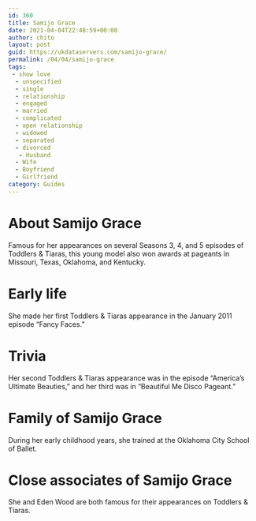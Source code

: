 ```yaml
---
id: 360
title: Samijo Grace
date: 2021-04-04T22:48:59+00:00
author: chito
layout: post
guid: https://ukdataservers.com/samijo-grace/
permalink: /04/04/samijo-grace
tags:
 - show love
  - unspecified
  - single
  - relationship
  - engaged
  - married
  - complicated
  - open relationship
  - widowed
  - separated
  - divorced
   - Husband
  - Wife
  - Boyfriend
  - Girlfriend
category: Guides
---
```




  
  
#  About Samijo Grace
                  
                  
                  
Famous for her appearances on several Seasons 3, 4, and 5 episodes of Toddlers & Tiaras, this young model also won awards at pageants in Missouri, Texas, Oklahoma, and Kentucky.
                  
                
                
                
# Early life
                  
                  
                  
She made her first Toddlers & Tiaras appearance in the January 2011 episode &#8220;Fancy Faces.&#8221;
                  
                
                
                
# Trivia
                  
                  
                  
Her second Toddlers & Tiaras appearance was in the episode &#8220;America&#8217;s Ultimate Beauties,&#8221; and her third was in &#8220;Beautiful Me Disco Pageant.&#8221;
                  
                
                
                
# Family of Samijo Grace
                  
                  
                  
During her early childhood years, she trained at the Oklahoma City School of Ballet.
                  
                
                
                
# Close associates of Samijo Grace
                  
                  
                  
She and Eden Wood are both famous for their appearances on Toddlers & Tiaras.
                  
                
              
            
          
          
          
    
    
  
